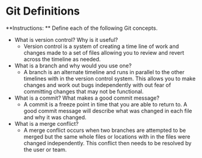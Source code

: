 # Git Definitions

**Instructions: ** Define each of the following Git concepts.

* What is version control?  Why is it useful?
  * Version control is a system of creating a time line of work and changes made to a set of files allowing you to review and revert across the timeline as needed.
* What is a branch and why would you use one?
  * A branch is an alternate timeline and runs in parallel to the other timelines with in the version control system. This allows you to make changes and work out bugs independently with out fear of committing changes that may not be functional.
* What is a commit? What makes a good commit message?
  * A commit is a freeze point in time that you are able to return to. A good commit message will describe what was changed in each file and why it was changed.
* What is a merge conflict?
  * A merge conflict occurs when two branches are attempted to be merged but the same whole files or locations with in the files were changed independently. This conflict then needs to be resolved by the user or team.
